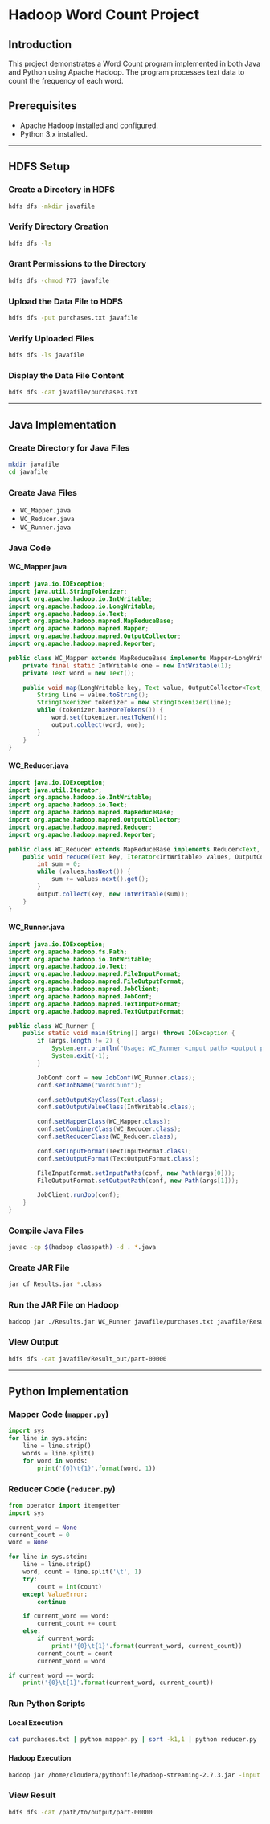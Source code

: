 # Hadoop Word Count Project

## Introduction
This project demonstrates a Word Count program implemented in both Java and Python using Apache Hadoop. The program processes text data to count the frequency of each word.

## Prerequisites
- Apache Hadoop installed and configured.
- Python 3.x installed.

---

## HDFS Setup

### Create a Directory in HDFS
```bash
hdfs dfs -mkdir javafile
```

### Verify Directory Creation
```bash
hdfs dfs -ls
```

### Grant Permissions to the Directory
```bash
hdfs dfs -chmod 777 javafile
```

### Upload the Data File to HDFS
```bash
hdfs dfs -put purchases.txt javafile
```

### Verify Uploaded Files
```bash
hdfs dfs -ls javafile
```

### Display the Data File Content
```bash
hdfs dfs -cat javafile/purchases.txt
```

---

## Java Implementation

### Create Directory for Java Files
```bash
mkdir javafile 
cd javafile
```

### Create Java Files
- `WC_Mapper.java`
- `WC_Reducer.java`
- `WC_Runner.java`

### Java Code

#### WC_Mapper.java
```java
import java.io.IOException;
import java.util.StringTokenizer;
import org.apache.hadoop.io.IntWritable;
import org.apache.hadoop.io.LongWritable;
import org.apache.hadoop.io.Text;
import org.apache.hadoop.mapred.MapReduceBase;
import org.apache.hadoop.mapred.Mapper;
import org.apache.hadoop.mapred.OutputCollector;
import org.apache.hadoop.mapred.Reporter;

public class WC_Mapper extends MapReduceBase implements Mapper<LongWritable, Text, Text, IntWritable> {
    private final static IntWritable one = new IntWritable(1);
    private Text word = new Text();

    public void map(LongWritable key, Text value, OutputCollector<Text, IntWritable> output, Reporter reporter) throws IOException {
        String line = value.toString();
        StringTokenizer tokenizer = new StringTokenizer(line);
        while (tokenizer.hasMoreTokens()) {
            word.set(tokenizer.nextToken());
            output.collect(word, one);
        }
    }
}
```

#### WC_Reducer.java
```java
import java.io.IOException;
import java.util.Iterator;
import org.apache.hadoop.io.IntWritable;
import org.apache.hadoop.io.Text;
import org.apache.hadoop.mapred.MapReduceBase;
import org.apache.hadoop.mapred.OutputCollector;
import org.apache.hadoop.mapred.Reducer;
import org.apache.hadoop.mapred.Reporter;

public class WC_Reducer extends MapReduceBase implements Reducer<Text, IntWritable, Text, IntWritable> {
    public void reduce(Text key, Iterator<IntWritable> values, OutputCollector<Text, IntWritable> output, Reporter reporter) throws IOException {
        int sum = 0;
        while (values.hasNext()) {
            sum += values.next().get();
        }
        output.collect(key, new IntWritable(sum));
    }
}
```

#### WC_Runner.java
```java
import java.io.IOException;
import org.apache.hadoop.fs.Path;
import org.apache.hadoop.io.IntWritable;
import org.apache.hadoop.io.Text;
import org.apache.hadoop.mapred.FileInputFormat;
import org.apache.hadoop.mapred.FileOutputFormat;
import org.apache.hadoop.mapred.JobClient;
import org.apache.hadoop.mapred.JobConf;
import org.apache.hadoop.mapred.TextInputFormat;
import org.apache.hadoop.mapred.TextOutputFormat;

public class WC_Runner {
    public static void main(String[] args) throws IOException {
        if (args.length != 2) {
            System.err.println("Usage: WC_Runner <input path> <output path>");
            System.exit(-1);
        }

        JobConf conf = new JobConf(WC_Runner.class);
        conf.setJobName("WordCount");

        conf.setOutputKeyClass(Text.class);
        conf.setOutputValueClass(IntWritable.class);

        conf.setMapperClass(WC_Mapper.class);
        conf.setCombinerClass(WC_Reducer.class);
        conf.setReducerClass(WC_Reducer.class);

        conf.setInputFormat(TextInputFormat.class);
        conf.setOutputFormat(TextOutputFormat.class);

        FileInputFormat.setInputPaths(conf, new Path(args[0]));
        FileOutputFormat.setOutputPath(conf, new Path(args[1]));

        JobClient.runJob(conf);
    }
}
```

### Compile Java Files
```bash
javac -cp $(hadoop classpath) -d . *.java
```

### Create JAR File
```bash
jar cf Results.jar *.class
```

### Run the JAR File on Hadoop
```bash
hadoop jar ./Results.jar WC_Runner javafile/purchases.txt javafile/Result_out
```

### View Output
```bash
hdfs dfs -cat javafile/Result_out/part-00000
```

---

## Python Implementation

### Mapper Code (`mapper.py`)
```python
import sys
for line in sys.stdin:
    line = line.strip()
    words = line.split()
    for word in words:
        print('{0}\t{1}'.format(word, 1))
```

### Reducer Code (`reducer.py`)
```python
from operator import itemgetter
import sys

current_word = None
current_count = 0
word = None

for line in sys.stdin:
    line = line.strip()
    word, count = line.split('\t', 1)
    try:
        count = int(count)
    except ValueError:
        continue

    if current_word == word:
        current_count += count
    else:
        if current_word:
            print('{0}\t{1}'.format(current_word, current_count))
        current_count = count
        current_word = word

if current_word == word:
    print('{0}\t{1}'.format(current_word, current_count))
```

### Run Python Scripts

#### Local Execution
```bash
cat purchases.txt | python mapper.py | sort -k1,1 | python reducer.py
```

#### Hadoop Execution
```bash
hadoop jar /home/cloudera/pythonfile/hadoop-streaming-2.7.3.jar -input  /word_count_in_python -output  word_count_in_python/output   -mapper /home/cloudera/pythonfile/mapper.py   -reducer /home/cloudera/pythonfile/word_count_reducerr.py
```

### View Result
```bash
hdfs dfs -cat /path/to/output/part-00000
